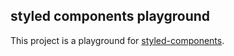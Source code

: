 ## styled components playground

This project is a playground for [styled-components](https://www.styled-components.com/).
